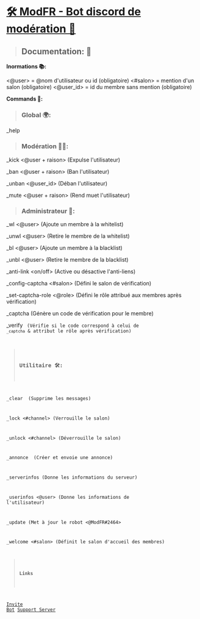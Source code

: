 # [🛠️ ModFR - Bot discord de modération 🤖](https://discord.com/oauth2/authorize?client_id=986578650797318194&scope=bot%20applications.commands&permissions=2146958847)

> ## Documentation: 📜
**Inormations 📚:**

<@user> = @nom d'utilisateur ou id (obligatoire) 
<#salon> = mention d'un salon (obligatoire)
<@user_id> = id du membre sans mention (obligatoire)

**Commands 🤖:**

> ### Global 🌍:
_help

> ### Modération 👮‍♂️:
_kick <@user + raison> (Expulse l'utilisateur)

_ban <@user + raison> (Ban l'utilisateur) 

_unban <@user_id> (Déban l'utilisateur) 

_mute <@user + raison> (Rend muet l'utilisateur)

> ### Administrateur 👑:
_wl <@user> (Ajoute un membre à la whitelist) 

_unwl <@user> (Retire le membre de la whitelist)

_bl <@user> (Ajoute un membre à la blacklist) 

_unbl <@user> (Retire le membre de la blacklist)

_anti-link <on/off> (Active ou désactive l'anti-liens) 

_config-captcha <#salon> (Défini le salon de vérification)

_set-captcha-role <@role> (Défini le rôle attribué aux membres après vérification)

_captcha (Génère un code de vérification pour le membre)

_verify <code de captcha> (Vérifie si le code correspond à celui de `_captcha` & attribut le rôle après vérification)
 
 > ### Utilitaire 🛠️:
_clear <nombre de messages> (Supprime les messages)

_lock <#channel> (Verrouille le salon) 

_unlock <#channel> (Déverrouille le salon)

_annonce <message> (Créer et envoie une annonce)

_serverinfos (Donne les informations du serveur)

_userinfos <@user> (Donne les informations de l'utilisateur) 

_update (Met à jour le robot <@ModFR#2464>

_welcome <#salon> (Définit le salon d'accueil des membres)

  
 > #### Links 
 [Invite Bot](https://discord.com/oauth2/authorize?client_id=986578650797318194&scope=bot%20applications.commands&permissions=2146958847)
 [Support Server](https://discord.gg/xUHmhZCc8F)
